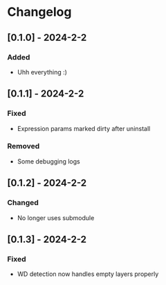 # Changelog


## [0.1.0] - 2024-2-2

### Added

- Uhh everything :)


## [0.1.1] - 2024-2-2

### Fixed

- Expression params marked dirty after uninstall

### Removed

- Some debugging logs 


## [0.1.2] - 2024-2-2

### Changed

- No longer uses submodule

## [0.1.3] - 2024-2-2

### Fixed

- WD detection now handles empty layers properly

